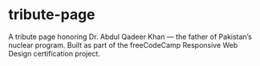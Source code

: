 # tribute-page
A tribute page honoring Dr. Abdul Qadeer Khan — the father of Pakistan’s nuclear program. Built as part of the freeCodeCamp Responsive Web Design certification project.
